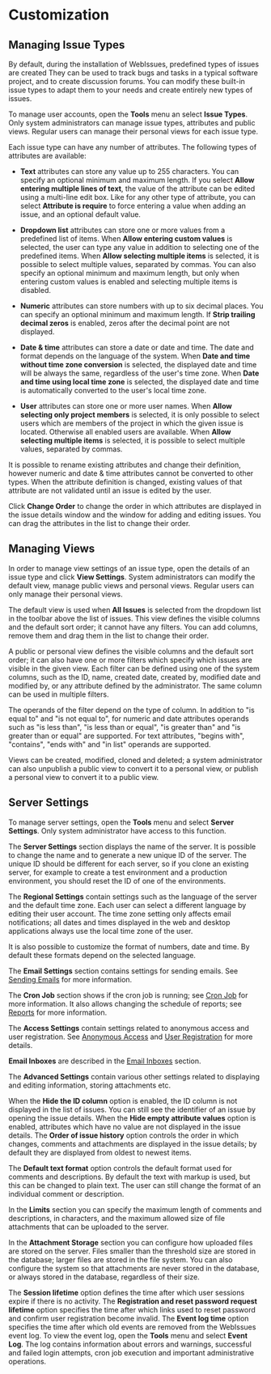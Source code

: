 # Customization

## Managing Issue Types

By default, during the installation of WebIssues, predefined types of issues are created They can be used to track bugs and tasks in a typical software project, and to create discussion forums. You can modify these built-in issue types to adapt them to your needs and create entirely new types of issues.

To manage user accounts, open the **Tools** menu an select **Issue Types**. Only system administrators can manage issue types, attributes and public views. Regular users can manage their personal views for each issue type.

Each issue type can have any number of attributes. The following types of attributes are available:

- **Text** attributes can store any value up to 255 characters. You can specify an optional minimum and maximum length. If you select **Allow entering multiple lines of text**, the value of the attribute can be edited using a multi-line edit box. Like for any other type of attribute, you can select **Attribute is require** to force entering a value when adding an issue, and an optional default value.

- **Dropdown list** attributes can store one or more values from a predefined list of items. When **Allow entering custom values** is selected, the user can type any value in addition to selecting one of the predefined items. When **Allow selecting multiple items** is selected, it is possible to select multiple values, separated by commas. You can also specify an optional minimum and maximum length, but only when entering custom values is enabled and selecting multiple items is disabled.

- **Numeric** attributes can store numbers with up to six decimal places. You can specify an optional minimum and maximum length. If **Strip trailing decimal zeros** is enabled, zeros after the decimal point are not displayed.

- **Date & time** attributes can store a date or date and time. The date and format depends on the language of the system. When **Date and time without time zone conversion** is selected, the displayed date and time will be always the same, regardless of the user's time zone. When **Date and time using local time zone** is selected, the displayed date and time is automatically converted to the user's local time zone.

- **User** attributes can store one or more user names. When **Allow selecting only project members** is selected, it is only possible to select users which are members of the project in which the given issue is located. Otherwise all enabled users are available. When **Allow selecting multiple items** is selected, it is possible to select multiple values, separated by commas.

It is possible to rename existing attributes and change their definition, however numeric and date & time attributes cannot be converted to other types. When the attribute definition is changed, existing values of that attribute are not validated until an issue is edited by the user.

Click **Change Order** to change the order in which attributes are displayed in the issue details window and the window for adding and editing issues. You can drag the attributes in the list to change their order.

## Managing Views

In order to manage view settings of an issue type, open the details of an issue type and click **View Settings**. System administrators can modify the default view, manage public views and personal views. Regular users can only manage their personal views.

The default view is used when **All Issues** is selected from the dropdown list in the toolbar above the list of issues. This view defines the visible columns and the default sort order; it cannot have any filters. You can add columns, remove them and drag them in the list to change their order.

A public or personal view defines the visible columns and the default sort order; it can also have one or more filters which specify which issues are visible in the given view. Each filter can be defined using one of the system columns, such as the ID, name, created date, created by, modified date and modified by, or any attribute defined by the administrator. The same column can be used in multiple filters.

The operands of the filter depend on the type of column. In addition to "is equal to" and "is not equal to", for numeric and date attributes operands such as "is less than", "is less than or equal", "is greater than" and "is greater than or equal" are supported. For text attributes, "begins with", "contains", "ends with" and "in list" operands are supported.

Views can be created, modified, cloned and deleted; a system administrator can also unpublish a public view to convert it to a personal view, or publish a personal view to convert it to a public view.

## Server Settings

To manage server settings, open the **Tools** menu and select **Server Settings**. Only system administrator have access to this function.

The **Server Settings** section displays the name of the server. It is possible to change the name and to generate a new unique ID of the server. The unique ID should be different for each server, so if you clone an existing server, for example to create a test environment and a production environment, you should reset the ID of one of the environments.

The **Regional Settings** contain settings such as the language of the server and the default time zone. Each user can select a different language by editing their user account. The time zone setting only affects email notifications; all dates and times displayed in the web and desktop applications always use the local time zone of the user.

It is also possible to customize the format of numbers, date and time. By default these formats depend on the selected language.

The **Email Settings** section contains settings for sending emails. See [Sending Emails](./installation.md#sending-emails) for more information.

The **Cron Job** section shows if the cron job is running; see [Cron Job](./installation.md#cron-job) for more information. It also allows changing the schedule of reports; see [Reports](./tracking-issues.md#reports) for more information.

The **Access Settings** contain settings related to anonymous access and user registration. See [Anonymous Access](./system-administration.md#anonymous-access) and [User Registration](./system-administration.md#user-registration) for more details.

**Email Inboxes** are described in the [Email Inboxes](./system-administration.md#email-inboxes) section.

The **Advanced Settings** contain various other settings related to displaying and editing information, storing attachments etc.

When the **Hide the ID column** option is enabled, the ID column is not displayed in the list of issues. You can still see the identifier of an issue by opening the issue details. When the **Hide empty attribute values** option is enabled, attributes which have no value are not displayed in the issue details. The **Order of issue history** option controls the order in which changes, comments and attachments are displayed in the issue details; by default they are displayed from oldest to newest items.

The **Default text format** option controls the default format used for comments and descriptions. By default the text with markup is used, but this can be changed to plain text. The user can still change the format of an individual comment or description.

In the **Limits** section you can specify the maximum length of comments and descriptions, in characters, and the maximum allowed size of file attachments that can be uploaded to the server.

In the **Attachment Storage** section you can configure how uploaded files are stored on the server. Files smaller than the threshold size are stored in the database; larger files are stored in the file system. You can also configure the system so that attachments are never stored in the database, or always stored in the database, regardless of their size.

The **Session lifetime** option defines the time after which user sessions expire if there is no activity. The **Registration and reset password request lifetime** option specifies the time after which links used to reset password and confirm user registration become invalid. The **Event log time** option specifies the time after which old events are removed from the WebIssues event log. To view the event log, open the **Tools** menu and select **Event Log**. The log contains information about errors and warnings, successful and failed login attempts, cron job execution and important administrative operations.
